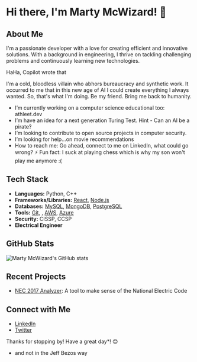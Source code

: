 # Hi there, I'm Marty McWizard! 👋

## About Me

I'm a passionate developer with a love for creating efficient and innovative solutions. With a background in engineering, I thrive on tackling challenging problems and continuously learning new technologies.

HaHa, Copilot wrote that

I'm a cold, bloodless villain who abhors bureaucracy and synthetic work. It occurred to me that in this new age of AI I could create everything I always wanted. So, that's what I'm doing. Be my friend. Bring me back to humanity.

-  I’m currently working on a computer science educational too: athleet.dev
-  I’m have an idea for a next generation Turing Test. Hint - Can an AI be a pirate?
-  I’m looking to contribute to open source projects in computer security.
-  I’m looking for help...on movie recommendations
-  How to reach me: Go ahead, connect to me on LinkedIn, what could go wrong?
⚡  Fun fact: I suck at playing chess which is why my son won't play me anymore :(

## Tech Stack

- **Languages:** Python, C++
- **Frameworks/Libraries:** [React](https://reactjs.org/), [Node.js](https://nodejs.org/)
- **Databases:** [MySQL](https://www.mysql.com/), [MongoDB](https://www.mongodb.com/), [PostgreSQL](https://www.postgresql.org/)
- **Tools:** [Git](https://git-scm.com/), , [AWS](https://aws.amazon.com/), [Azure](https://azure.microsoft.com/)
- **Security:** CISSP, CCSP
- **Electrical Engineer**

## GitHub Stats

![Marty McWizard's GitHub stats](https://github-readme-stats.vercel.app/api?username=martymcwizard&show_icons=true&theme=radical)

## Recent Projects

- [NEC 2017 Analyzer](https://github.com/martymcwizard/nec2017-analyzer): A tool to make sense of the National Electric Code

## Connect with Me

- [LinkedIn](https://linkedin.com/in/martymcenroe)
- [Twitter](https://twitter.com/oh-i-was-just-kidding)

Thanks for stopping by! Have a great day*! 😊

* and not in the Jeff Bezos way
